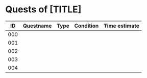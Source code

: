 # Quests of [TITLE]

| ID  | Questname | Type | Condition | Time estimate |
|:---:|:----------|:-----|:----------|:-------------:|
| 000 |           |      |           |               |
| 001 |           |      |           |               |
| 002 |           |      |           |               |
| 003 |           |      |           |               |
| 004 |           |      |           |               |
